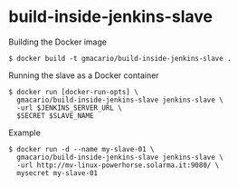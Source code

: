 build-inside-jenkins-slave
==========================

Building the Docker image

    $ docker build -t gmacario/build-inside-jenkins-slave .

Running the slave as a Docker container

    $ docker run [docker-run-opts] \
      gmacario/build-inside-jenkins-slave jenkins-slave \
      -url $JENKINS_SERVER_URL \
      $SECRET $SLAVE_NAME

Example

    $ docker run -d --name my-slave-01 \
      gmacario/build-inside-jenkins-slave jenkins-slave \
      -url http://mv-linux-powerhorse.solarma.it:9080/ \
      mysecret my-slave-01

<!-- EOF -->
